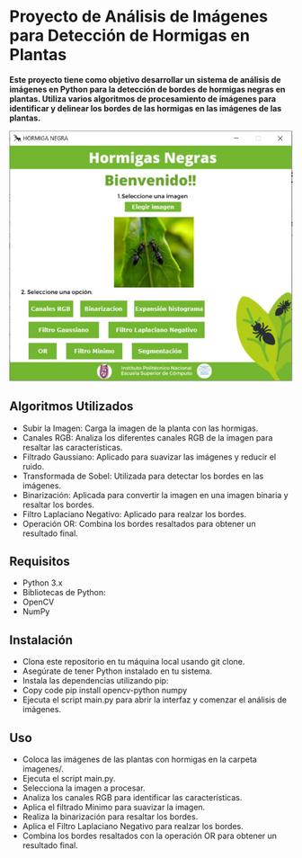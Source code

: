 # Proyecto de Análisis de Imágenes para Detección de Hormigas en Plantas
**Este proyecto tiene como objetivo desarrollar un sistema de análisis de imágenes en Python para la detección de bordes de hormigas negras en plantas. Utiliza varios algoritmos de procesamiento de imágenes para identificar y delinear los bordes de las hormigas en las imágenes de las plantas.**

![Screenshot of a comment on a GitHub issue showing an image, added in the Markdown, of an Octocat smiling and raising a tentacle.](/Imagenes/Captura.JPG)

## Algoritmos Utilizados
- Subir la Imagen: Carga la imagen de la planta con las hormigas.
- Canales RGB: Analiza los diferentes canales RGB de la imagen para resaltar las características.
- Filtrado Gaussiano: Aplicado para suavizar las imágenes y reducir el ruido.
- Transformada de Sobel: Utilizada para detectar los bordes en las imágenes.
- Binarización: Aplicada para convertir la imagen en una imagen binaria y resaltar los bordes.
- Filtro Laplaciano Negativo: Aplicado para realzar los bordes.
- Operación OR: Combina los bordes resaltados para obtener un resultado final.
## Requisitos
- Python 3.x
- Bibliotecas de Python:
- OpenCV
- NumPy
## Instalación
- Clona este repositorio en tu máquina local usando git clone.
- Asegúrate de tener Python instalado en tu sistema.
- Instala las dependencias utilizando pip:
- Copy code pip install opencv-python numpy
- Ejecuta el script main.py para abrir la interfaz y comenzar el análisis de imágenes.

## Uso
- Coloca las imágenes de las plantas con hormigas en la carpeta imagenes/.
- Ejecuta el script main.py.
- Selecciona la imagen a procesar.
- Analiza los canales RGB para identificar las características.
- Aplica el filtrado Minimo para suavizar la imagen.
- Realiza la binarización para resaltar los bordes.
- Aplica el Filtro Laplaciano Negativo para realzar los bordes.
- Combina los bordes resaltados con la operación OR para obtener un resultado final.
